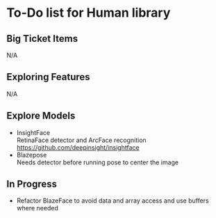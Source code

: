 # To-Do list for Human library

## Big Ticket Items

N/A

## Exploring Features

N/A

## Explore Models

- InsightFace  
  RetinaFace detector and ArcFace recognition  
  <https://github.com/deepinsight/insightface>  
- Blazepose  
  Needs detector before running pose to center the image

## In Progress

- Refactor BlazeFace to avoid data and array access and use buffers where needed
